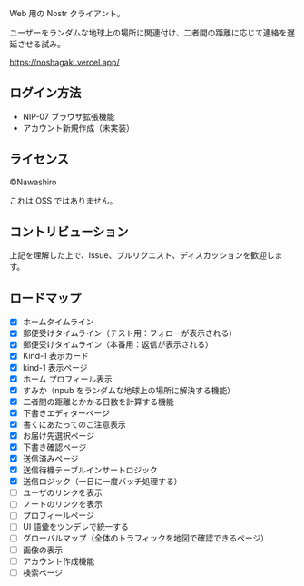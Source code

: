 Web 用の Nostr クライアント。

ユーザーをランダムな地球上の場所に関連付け、二者間の距離に応じて連絡を遅延させる試み。

https://noshagaki.vercel.app/

## ログイン方法

- NIP-07 ブラウザ拡張機能
- アカウント新規作成（未実装）

## ライセンス

©Nawashiro

これは OSS ではありません。

## コントリビューション

上記を理解した上で、Issue、プルリクエスト、ディスカッションを歓迎します。

## ロードマップ

- [x] ホームタイムライン
- [x] 郵便受けタイムライン（テスト用：フォローが表示される）
- [x] 郵便受けタイムライン（本番用：返信が表示される）
- [x] Kind-1 表示カード
- [x] kind-1 表示ページ
- [x] ホーム プロフィール表示
- [x] すみか（npub をランダムな地球上の場所に解決する機能）
- [x] 二者間の距離とかかる日数を計算する機能
- [x] 下書きエディターページ
- [x] 書くにあたってのご注意表示
- [x] お届け先選択ページ
- [x] 下書き確認ページ
- [x] 送信済みページ
- [x] 送信待機テーブルインサートロジック
- [x] 送信ロジック（一日に一度バッチ処理する）
- [ ] ユーザのリンクを表示
- [ ] ノートのリンクを表示
- [ ] プロフィールページ
- [ ] UI 語彙をツンデレで統一する
- [ ] グローバルマップ（全体のトラフィックを地図で確認できるページ）
- [ ] 画像の表示
- [ ] アカウント作成機能
- [ ] 検索ページ
